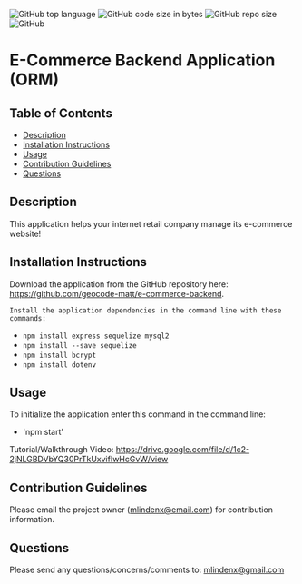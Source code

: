 ![GitHub top language](https://img.shields.io/github/languages/top/geocode-matt/e-commerce-backend)
![GitHub code size in bytes](https://img.shields.io/github/languages/code-size/geocode-matt/e-commerce-backend)
![GitHub repo size](https://img.shields.io/github/repo-size/geocode-matt/e-commerce-backend)
![GitHub](https://img.shields.io/github/license/deannapi/e-commerce-orm)

# E-Commerce Backend Application (ORM)

  ## Table of Contents
  * [Description](#description)
  * [Installation Instructions](#installation-instructions)
  * [Usage](#usage)
  * [Contribution Guidelines](#contribution-guidelines)
  * [Questions](#questions)
  
  ## Description
  This application helps your internet retail company manage its e-commerce website!

  ## Installation Instructions
  Download the application from the GitHub repository here: https://github.com/geocode-matt/e-commerce-backend.

    Install the application dependencies in the command line with these commands:
  * `npm install express sequelize mysql2`
  * `npm install --save sequelize`
  * `npm install bcrypt`
  * `npm install dotenv`

  ## Usage
  To initialize the application enter this command in the command line:
  * 'npm start'

  Tutorial/Walkthrough Video:
  https://drive.google.com/file/d/1c2-2jNLGBDVbYQ30PrTkUxvifIwHcGvW/view
    
  ## Contribution Guidelines
  Please email the project owner (mlindenx@email.com) for contribution information. 

  ## Questions
  Please send any questions/concerns/comments to: mlindenx@gmail.com